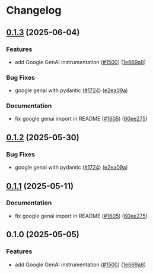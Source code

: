 # Changelog

## [0.1.3](https://github.com/igor-gorohovsky/openinference/compare/python-openinference-instrumentation-google-genai-v0.1.2...python-openinference-instrumentation-google-genai-v0.1.3) (2025-06-04)


### Features

* add Google GenAI instrumentation ([#1500](https://github.com/igor-gorohovsky/openinference/issues/1500)) ([1e669a8](https://github.com/igor-gorohovsky/openinference/commit/1e669a8af18bdfd8a0f92f716b49a7f6c105952a))


### Bug Fixes

* google genai with pydantic ([#1724](https://github.com/igor-gorohovsky/openinference/issues/1724)) ([e2ea09a](https://github.com/igor-gorohovsky/openinference/commit/e2ea09a5395f47a5b60ec7961d22114293ebb4f1))


### Documentation

* fix google genai import in README ([#1605](https://github.com/igor-gorohovsky/openinference/issues/1605)) ([60ee275](https://github.com/igor-gorohovsky/openinference/commit/60ee2755fa99a68debbe5e9d84c25b92e99c5e31))

## [0.1.2](https://github.com/Arize-ai/openinference/compare/python-openinference-instrumentation-google-genai-v0.1.1...python-openinference-instrumentation-google-genai-v0.1.2) (2025-05-30)


### Bug Fixes

* google genai with pydantic ([#1724](https://github.com/Arize-ai/openinference/issues/1724)) ([e2ea09a](https://github.com/Arize-ai/openinference/commit/e2ea09a5395f47a5b60ec7961d22114293ebb4f1))

## [0.1.1](https://github.com/Arize-ai/openinference/compare/python-openinference-instrumentation-google-genai-v0.1.0...python-openinference-instrumentation-google-genai-v0.1.1) (2025-05-11)


### Documentation

* fix google genai import in README ([#1605](https://github.com/Arize-ai/openinference/issues/1605)) ([60ee275](https://github.com/Arize-ai/openinference/commit/60ee2755fa99a68debbe5e9d84c25b92e99c5e31))

## 0.1.0 (2025-05-05)


### Features

* add Google GenAI instrumentation ([#1500](https://github.com/Arize-ai/openinference/issues/1500)) ([1e669a8](https://github.com/Arize-ai/openinference/commit/1e669a8af18bdfd8a0f92f716b49a7f6c105952a))
